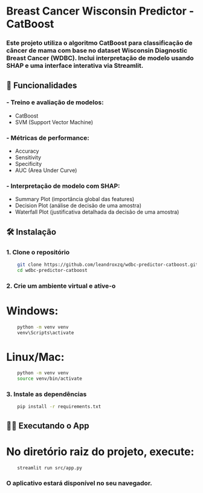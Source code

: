 # Breast Cancer Wisconsin Predictor - CatBoost

### Este projeto utiliza o algoritmo CatBoost para classificação de câncer de mama com base no dataset Wisconsin Diagnostic Breast Cancer (WDBC). Inclui interpretação de modelo usando SHAP e uma interface interativa via Streamlit.

## 🚀 Funcionalidades

### - Treino e avaliação de modelos:

- CatBoost
- SVM (Support Vector Machine)

### - Métricas de performance:

- Accuracy
- Sensitivity
- Specificity
- AUC (Area Under Curve)

### - Interpretação de modelo com SHAP:

- Summary Plot (importância global das features)
- Decision Plot (análise de decisão de uma amostra)
- Waterfall Plot (justificativa detalhada da decisão de uma amostra)

## 🛠️ Instalação

### 1. Clone o repositório

```bash
    git clone https://github.com/leandroxzq/wdbc-predictor-catboost.git
    cd wdbc-predictor-catboost
```

### 2. Crie um ambiente virtual e ative-o

# Windows:

```bash
    python -m venv venv
    venv\Scripts\activate
```

# Linux/Mac:

```bash
    python -m venv venv
    source venv/bin/activate
```

### 3. Instale as dependências

```bash
    pip install -r requirements.txt
```

## 🏃‍♂️ Executando o App

# No diretório raiz do projeto, execute:

```bash
    streamlit run src/app.py
```

### O aplicativo estará disponível no seu navegador.
